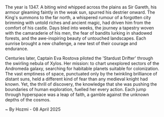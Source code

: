 
The year is 1347.  A biting wind whipped across the plains as Sir Gareth, his armour gleaming faintly in the weak sun, spurred his destrier onward.  The King's summons to the far north, a whispered rumour of a forgotten city brimming with untold riches and ancient magic, had driven him from the comfort of his castle.  Days bled into weeks, the journey a tapestry woven with the camaraderie of his men, the fear of bandits lurking in shadowed forests, and the awe-inspiring beauty of untouched landscapes.  Each sunrise brought a new challenge, a new test of their courage and endurance.

Centuries later, Captain Eva Rostova piloted the 'Stardust Drifter' through the swirling nebula of Xylos.  Her mission: to chart unexplored sectors of the Andromeda galaxy, searching for habitable planets suitable for colonization.  The vast emptiness of space, punctuated only by the twinkling brilliance of distant suns, held a different kind of fear than any medieval knight had known.  Yet, the thrill of discovery, the knowledge that she was pushing the boundaries of human exploration, fuelled her every action.  Each jump through hyperspace was a leap of faith, a gamble against the unknown depths of the cosmos.

~ By Hozmi - 08 April 2025
